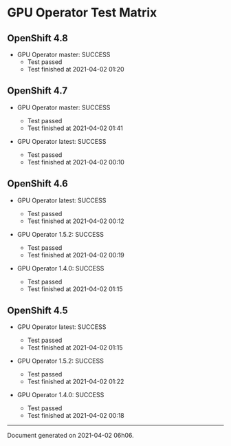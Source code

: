 
GPU Operator Test Matrix
========================

OpenShift 4.8
-------------

* GPU Operator master: SUCCESS
  - Test passed
  - Test finished at 2021-04-02 01:20

OpenShift 4.7
-------------

* GPU Operator master: SUCCESS
  - Test passed
  - Test finished at 2021-04-02 01:41

* GPU Operator latest: SUCCESS
  - Test passed
  - Test finished at 2021-04-02 00:10

OpenShift 4.6
-------------

* GPU Operator latest: SUCCESS
  - Test passed
  - Test finished at 2021-04-02 00:12

* GPU Operator 1.5.2: SUCCESS
  - Test passed
  - Test finished at 2021-04-02 00:19

* GPU Operator 1.4.0: SUCCESS
  - Test passed
  - Test finished at 2021-04-02 01:15

OpenShift 4.5
-------------

* GPU Operator latest: SUCCESS
  - Test passed
  - Test finished at 2021-04-02 01:15

* GPU Operator 1.5.2: SUCCESS
  - Test passed
  - Test finished at 2021-04-02 01:22

* GPU Operator 1.4.0: SUCCESS
  - Test passed
  - Test finished at 2021-04-02 00:18


---
Document generated on 2021-04-02 06h06.
